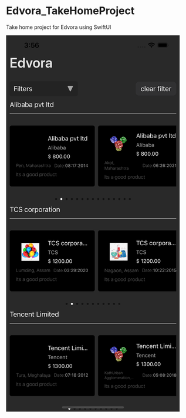 # Edvora_TakeHomeProject
Take home project for Edvora using SwiftUI


![ScreenShot 1](images/ScreenShot1.png?raw=true)
